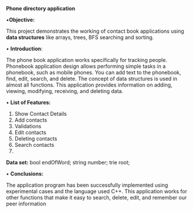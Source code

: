 **Phone directory application**

•**Objective:**

This project demonstrates the working of contact book applications using **data structures** like arrays, trees, BFS searching and sorting.

•	**Introduction**:

The phone book application works specifically for tracking people. Phonebook application design allows performing simple tasks in a phonebook, such as mobile phones. You can add text to the phonebook, find, edit, search, and delete. The concept of data structures is used in almost all functions. This application provides information   on adding, viewing, modifying, receiving, and deleting data.

•	**List of Features:**
1.	Show Contact Details
2.	 Add contacts
3.	Validations
4.	Edit contacts
5.	Deleting contacts
6.	Search contacts
7.	
**Data set:**
    bool endOfWord;
    string number;
     trie root;

•	**Conclusions:**

The application program has been successfully implemented using experimental cases and the language used C++. This application works for other functions that make it easy to search, delete, edit, and remember our peer information
